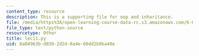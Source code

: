 ```yaml
---
content_type: resource
description: This is a supporting file for oop and inharitance.
file: /media/https%3A/open-learning-course-data-rc.s3.amazonaws.com/6-00sc-introduction-to-computer-science-and-programming-spring-2011/0a04963bd0302d2d8a4e60dd2b9ba40e_lec11.py
file_type: text/python-source
resourcetype: Other
title: lec11.py
uid: 0a04963b-d030-2d2d-8a4e-60dd2b9ba40e
---
```


